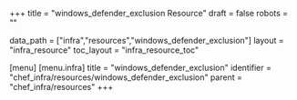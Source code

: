 +++
title = "windows_defender_exclusion Resource"
draft = false
robots = ""

data_path = ["infra","resources","windows_defender_exclusion"]
layout = "infra_resource"
toc_layout = "infra_resource_toc"

[menu]
  [menu.infra]
    title = "windows_defender_exclusion"
    identifier = "chef_infra/resources/windows_defender_exclusion"
    parent = "chef_infra/resources"
+++

<!-- The contents of this page are automatically generated from the windows_defender_exclusion.yaml file in the data/infra/resources directory. -->
<!-- To suggest a change, edit the https://github.com/chef/chef/blob/main/lib/chef/resource/windows_defender_exclusion.rb file and submit a pull request to the https://github.com/chef/chef repository. -->
<!-- markdownlint-disable-file -->
